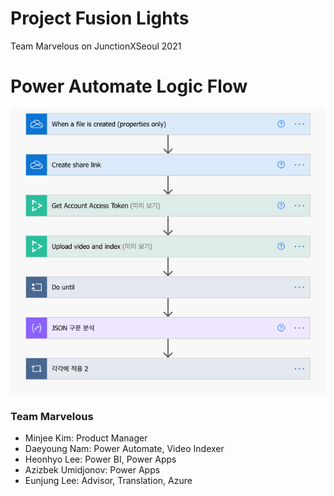 # Project Fusion Lights
Team Marvelous on JunctionXSeoul 2021

# Power Automate Logic Flow
![logic flow](./powerautomate_logic.png)

### **Team Marvelous**
- Minjee Kim: Product Manager
- Daeyoung Nam: Power Automate, Video Indexer
- Heonhyo Lee: Power BI, Power Apps
- Azizbek Umidjonov: Power Apps
- Eunjung Lee: Advisor, Translation, Azure
